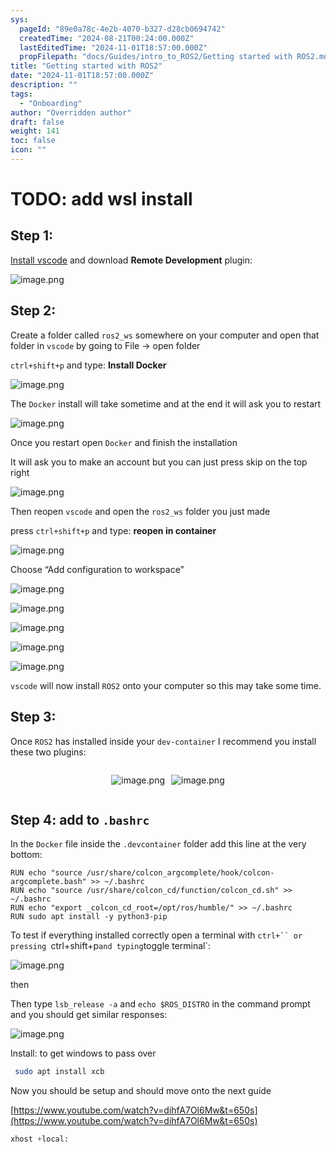 ```yaml
---
sys:
  pageId: "89e0a78c-4e2b-4070-b327-d28cb0694742"
  createdTime: "2024-08-21T00:24:00.000Z"
  lastEditedTime: "2024-11-01T18:57:00.000Z"
  propFilepath: "docs/Guides/intro_to_ROS2/Getting started with ROS2.md"
title: "Getting started with ROS2"
date: "2024-11-01T18:57:00.000Z"
description: ""
tags:
  - "Onboarding"
author: "Overridden author"
draft: false
weight: 141
toc: false
icon: ""
---
```


# TODO: add wsl install

## Step 1:

[Install vscode](https://code.visualstudio.com/download) and download **Remote Development** plugin:

![image.png](https://prod-files-secure.s3.us-west-2.amazonaws.com/d518164a-d88e-44d1-a4ee-3adb3bd8bce0/efb52993-1881-4a40-b95e-6f020334f022/image.png?X-Amz-Algorithm=AWS4-HMAC-SHA256&X-Amz-Content-Sha256=UNSIGNED-PAYLOAD&X-Amz-Credential=ASIAZI2LB466UMJKFQ7I%2F20250430%2Fus-west-2%2Fs3%2Faws4_request&X-Amz-Date=20250430T004043Z&X-Amz-Expires=3600&X-Amz-Security-Token=IQoJb3JpZ2luX2VjEP%2F%2F%2F%2F%2F%2F%2F%2F%2F%2F%2FwEaCXVzLXdlc3QtMiJIMEYCIQD%2BcMZHp96XOp4PdIln%2BkKidDhagDM%2BD4JhAdGqPXzI%2BwIhAK5blKIHDzwN7yBoKUV70YJ2vZ6GFpovMIAnIjD%2BA0RMKogECJf%2F%2F%2F%2F%2F%2F%2F%2F%2F%2FwEQABoMNjM3NDIzMTgzODA1IgyM9Wk4FT93ulL%2Bo3Qq3AMtJxpTZr3bZO9%2BmsF9QPFpDcmTXRLEJU2yRLiCDjLSnUbq9pHSoNzYbz2zuunH1KcGZYqw2HQY1FRyJ4xAJ5lHKEm9i3Y30LAxcIu6LpKZhLC5XftKHjBdUQ1vmpDz0F9WpgO7k9gpmYuiCP0i6jQUoTYEKadJvppyShZL5zFvYjVgU%2BBs6d29LHU9zjG%2FVbKeizaKhiVORE7IZd%2BZdS9g5%2B5Ov9kmx0UZN%2BWzsGw1N%2F5cBjDTRE%2BfWKIYxAuHwemc7UTtK%2FUrnFSKgGWWwu0L5HhkCKmLOwIQZP2ahRnDSJAkdDwnFVQWpg1DDDFrc6uvLlTq8eRbbxUuHJ3wuRvOxh2p68%2B9lghz3G1%2FLJFXmqFCzC1ctVJER9BSsYE2vdJdr5GRXflWLZ5zIa%2BImQ9lwBEomq05ZZ5b93ezzKtr39F4%2FhpnEOi38CLQWf6TVRiZ2%2FX1MW95Z7rj8KFcGAQzV3dTeTo6%2BzzOmCQ00v5l7UJ5FNEOA%2F2JKyTNSwepV%2FmoSkxoV2tIN6kkNlKLXdS%2BTa4xr6sZ6jbt8eXuucJZlon9vZ0nKrHS9%2FL9%2FcPETjXE%2FFc6IBcZBvPWq3p4xTTFlVINxP85hiQdE%2FoV2Vc%2FO4lS6I2evQvjMRA19jDtocXABjqkAfP5yg6FMDjGRXDdFGAj0aXlgGveCj%2BxrjRUbow0MqdJHI8ulqx8lX1E8kpKSz4YQEha8a%2BNDcI7ksbjTC8bQv1E2lfQjqcmqHtgvckxmsTnBGbsUXra9xGpLZfGyV94TC3Lv03hAX%2FMT5PLBpbEDCLPAdJiKoc3%2FIPIKV6BFQxROTjYAtLHI1CGNnpzQWPo0lwdUjL58sOKe5Ctvzyza8rU1nn8&X-Amz-Signature=1c1058aa16c92b9d6efe4ff3faf6c200f872905aa5541e4fac3b18761922169c&X-Amz-SignedHeaders=host&x-id=GetObject)

## Step 2:

Create a folder called `ros2_ws` somewhere on your computer and open that folder in `vscode` by going to File → open folder 

`ctrl+shift+p` and type: **Install Docker**

![image.png](https://prod-files-secure.s3.us-west-2.amazonaws.com/d518164a-d88e-44d1-a4ee-3adb3bd8bce0/2269dc0e-1cd5-47ff-bceb-c04ad9b2eab0/image.png?X-Amz-Algorithm=AWS4-HMAC-SHA256&X-Amz-Content-Sha256=UNSIGNED-PAYLOAD&X-Amz-Credential=ASIAZI2LB466UMJKFQ7I%2F20250430%2Fus-west-2%2Fs3%2Faws4_request&X-Amz-Date=20250430T004043Z&X-Amz-Expires=3600&X-Amz-Security-Token=IQoJb3JpZ2luX2VjEP%2F%2F%2F%2F%2F%2F%2F%2F%2F%2F%2FwEaCXVzLXdlc3QtMiJIMEYCIQD%2BcMZHp96XOp4PdIln%2BkKidDhagDM%2BD4JhAdGqPXzI%2BwIhAK5blKIHDzwN7yBoKUV70YJ2vZ6GFpovMIAnIjD%2BA0RMKogECJf%2F%2F%2F%2F%2F%2F%2F%2F%2F%2FwEQABoMNjM3NDIzMTgzODA1IgyM9Wk4FT93ulL%2Bo3Qq3AMtJxpTZr3bZO9%2BmsF9QPFpDcmTXRLEJU2yRLiCDjLSnUbq9pHSoNzYbz2zuunH1KcGZYqw2HQY1FRyJ4xAJ5lHKEm9i3Y30LAxcIu6LpKZhLC5XftKHjBdUQ1vmpDz0F9WpgO7k9gpmYuiCP0i6jQUoTYEKadJvppyShZL5zFvYjVgU%2BBs6d29LHU9zjG%2FVbKeizaKhiVORE7IZd%2BZdS9g5%2B5Ov9kmx0UZN%2BWzsGw1N%2F5cBjDTRE%2BfWKIYxAuHwemc7UTtK%2FUrnFSKgGWWwu0L5HhkCKmLOwIQZP2ahRnDSJAkdDwnFVQWpg1DDDFrc6uvLlTq8eRbbxUuHJ3wuRvOxh2p68%2B9lghz3G1%2FLJFXmqFCzC1ctVJER9BSsYE2vdJdr5GRXflWLZ5zIa%2BImQ9lwBEomq05ZZ5b93ezzKtr39F4%2FhpnEOi38CLQWf6TVRiZ2%2FX1MW95Z7rj8KFcGAQzV3dTeTo6%2BzzOmCQ00v5l7UJ5FNEOA%2F2JKyTNSwepV%2FmoSkxoV2tIN6kkNlKLXdS%2BTa4xr6sZ6jbt8eXuucJZlon9vZ0nKrHS9%2FL9%2FcPETjXE%2FFc6IBcZBvPWq3p4xTTFlVINxP85hiQdE%2FoV2Vc%2FO4lS6I2evQvjMRA19jDtocXABjqkAfP5yg6FMDjGRXDdFGAj0aXlgGveCj%2BxrjRUbow0MqdJHI8ulqx8lX1E8kpKSz4YQEha8a%2BNDcI7ksbjTC8bQv1E2lfQjqcmqHtgvckxmsTnBGbsUXra9xGpLZfGyV94TC3Lv03hAX%2FMT5PLBpbEDCLPAdJiKoc3%2FIPIKV6BFQxROTjYAtLHI1CGNnpzQWPo0lwdUjL58sOKe5Ctvzyza8rU1nn8&X-Amz-Signature=59ff2ef28e6f261ec1d303c1d89d41e9d7956183916f6404bf75fb032d0d8329&X-Amz-SignedHeaders=host&x-id=GetObject)

The `Docker` install will take sometime and at the end it will ask you to restart

![image.png](https://prod-files-secure.s3.us-west-2.amazonaws.com/d518164a-d88e-44d1-a4ee-3adb3bd8bce0/ed233f78-be33-4b1f-b89c-9c346c0e961e/image.png?X-Amz-Algorithm=AWS4-HMAC-SHA256&X-Amz-Content-Sha256=UNSIGNED-PAYLOAD&X-Amz-Credential=ASIAZI2LB466UMJKFQ7I%2F20250430%2Fus-west-2%2Fs3%2Faws4_request&X-Amz-Date=20250430T004043Z&X-Amz-Expires=3600&X-Amz-Security-Token=IQoJb3JpZ2luX2VjEP%2F%2F%2F%2F%2F%2F%2F%2F%2F%2F%2FwEaCXVzLXdlc3QtMiJIMEYCIQD%2BcMZHp96XOp4PdIln%2BkKidDhagDM%2BD4JhAdGqPXzI%2BwIhAK5blKIHDzwN7yBoKUV70YJ2vZ6GFpovMIAnIjD%2BA0RMKogECJf%2F%2F%2F%2F%2F%2F%2F%2F%2F%2FwEQABoMNjM3NDIzMTgzODA1IgyM9Wk4FT93ulL%2Bo3Qq3AMtJxpTZr3bZO9%2BmsF9QPFpDcmTXRLEJU2yRLiCDjLSnUbq9pHSoNzYbz2zuunH1KcGZYqw2HQY1FRyJ4xAJ5lHKEm9i3Y30LAxcIu6LpKZhLC5XftKHjBdUQ1vmpDz0F9WpgO7k9gpmYuiCP0i6jQUoTYEKadJvppyShZL5zFvYjVgU%2BBs6d29LHU9zjG%2FVbKeizaKhiVORE7IZd%2BZdS9g5%2B5Ov9kmx0UZN%2BWzsGw1N%2F5cBjDTRE%2BfWKIYxAuHwemc7UTtK%2FUrnFSKgGWWwu0L5HhkCKmLOwIQZP2ahRnDSJAkdDwnFVQWpg1DDDFrc6uvLlTq8eRbbxUuHJ3wuRvOxh2p68%2B9lghz3G1%2FLJFXmqFCzC1ctVJER9BSsYE2vdJdr5GRXflWLZ5zIa%2BImQ9lwBEomq05ZZ5b93ezzKtr39F4%2FhpnEOi38CLQWf6TVRiZ2%2FX1MW95Z7rj8KFcGAQzV3dTeTo6%2BzzOmCQ00v5l7UJ5FNEOA%2F2JKyTNSwepV%2FmoSkxoV2tIN6kkNlKLXdS%2BTa4xr6sZ6jbt8eXuucJZlon9vZ0nKrHS9%2FL9%2FcPETjXE%2FFc6IBcZBvPWq3p4xTTFlVINxP85hiQdE%2FoV2Vc%2FO4lS6I2evQvjMRA19jDtocXABjqkAfP5yg6FMDjGRXDdFGAj0aXlgGveCj%2BxrjRUbow0MqdJHI8ulqx8lX1E8kpKSz4YQEha8a%2BNDcI7ksbjTC8bQv1E2lfQjqcmqHtgvckxmsTnBGbsUXra9xGpLZfGyV94TC3Lv03hAX%2FMT5PLBpbEDCLPAdJiKoc3%2FIPIKV6BFQxROTjYAtLHI1CGNnpzQWPo0lwdUjL58sOKe5Ctvzyza8rU1nn8&X-Amz-Signature=0077472926fdff870358e0c7617d0ce13577b4e9323bd9648ae07cc676100a78&X-Amz-SignedHeaders=host&x-id=GetObject)

Once you restart open `Docker` and finish the installation

It will ask you to make an account but you can just press skip on the top right

![image.png](https://prod-files-secure.s3.us-west-2.amazonaws.com/d518164a-d88e-44d1-a4ee-3adb3bd8bce0/21010ad9-1659-4fd9-9f59-9932a09b2a3d/image.png?X-Amz-Algorithm=AWS4-HMAC-SHA256&X-Amz-Content-Sha256=UNSIGNED-PAYLOAD&X-Amz-Credential=ASIAZI2LB466UMJKFQ7I%2F20250430%2Fus-west-2%2Fs3%2Faws4_request&X-Amz-Date=20250430T004043Z&X-Amz-Expires=3600&X-Amz-Security-Token=IQoJb3JpZ2luX2VjEP%2F%2F%2F%2F%2F%2F%2F%2F%2F%2F%2FwEaCXVzLXdlc3QtMiJIMEYCIQD%2BcMZHp96XOp4PdIln%2BkKidDhagDM%2BD4JhAdGqPXzI%2BwIhAK5blKIHDzwN7yBoKUV70YJ2vZ6GFpovMIAnIjD%2BA0RMKogECJf%2F%2F%2F%2F%2F%2F%2F%2F%2F%2FwEQABoMNjM3NDIzMTgzODA1IgyM9Wk4FT93ulL%2Bo3Qq3AMtJxpTZr3bZO9%2BmsF9QPFpDcmTXRLEJU2yRLiCDjLSnUbq9pHSoNzYbz2zuunH1KcGZYqw2HQY1FRyJ4xAJ5lHKEm9i3Y30LAxcIu6LpKZhLC5XftKHjBdUQ1vmpDz0F9WpgO7k9gpmYuiCP0i6jQUoTYEKadJvppyShZL5zFvYjVgU%2BBs6d29LHU9zjG%2FVbKeizaKhiVORE7IZd%2BZdS9g5%2B5Ov9kmx0UZN%2BWzsGw1N%2F5cBjDTRE%2BfWKIYxAuHwemc7UTtK%2FUrnFSKgGWWwu0L5HhkCKmLOwIQZP2ahRnDSJAkdDwnFVQWpg1DDDFrc6uvLlTq8eRbbxUuHJ3wuRvOxh2p68%2B9lghz3G1%2FLJFXmqFCzC1ctVJER9BSsYE2vdJdr5GRXflWLZ5zIa%2BImQ9lwBEomq05ZZ5b93ezzKtr39F4%2FhpnEOi38CLQWf6TVRiZ2%2FX1MW95Z7rj8KFcGAQzV3dTeTo6%2BzzOmCQ00v5l7UJ5FNEOA%2F2JKyTNSwepV%2FmoSkxoV2tIN6kkNlKLXdS%2BTa4xr6sZ6jbt8eXuucJZlon9vZ0nKrHS9%2FL9%2FcPETjXE%2FFc6IBcZBvPWq3p4xTTFlVINxP85hiQdE%2FoV2Vc%2FO4lS6I2evQvjMRA19jDtocXABjqkAfP5yg6FMDjGRXDdFGAj0aXlgGveCj%2BxrjRUbow0MqdJHI8ulqx8lX1E8kpKSz4YQEha8a%2BNDcI7ksbjTC8bQv1E2lfQjqcmqHtgvckxmsTnBGbsUXra9xGpLZfGyV94TC3Lv03hAX%2FMT5PLBpbEDCLPAdJiKoc3%2FIPIKV6BFQxROTjYAtLHI1CGNnpzQWPo0lwdUjL58sOKe5Ctvzyza8rU1nn8&X-Amz-Signature=e137202ce8a36b50a4f7b3572e44407d4e93193d3db0803d1624e9da039b0274&X-Amz-SignedHeaders=host&x-id=GetObject)

Then reopen `vscode` and open the `ros2_ws` folder you just made

press `ctrl+shift+p` and type: **reopen in container**

![image.png](https://prod-files-secure.s3.us-west-2.amazonaws.com/d518164a-d88e-44d1-a4ee-3adb3bd8bce0/4e93b8c2-41ad-488c-8095-c74205196118/image.png?X-Amz-Algorithm=AWS4-HMAC-SHA256&X-Amz-Content-Sha256=UNSIGNED-PAYLOAD&X-Amz-Credential=ASIAZI2LB466UMJKFQ7I%2F20250430%2Fus-west-2%2Fs3%2Faws4_request&X-Amz-Date=20250430T004043Z&X-Amz-Expires=3600&X-Amz-Security-Token=IQoJb3JpZ2luX2VjEP%2F%2F%2F%2F%2F%2F%2F%2F%2F%2F%2FwEaCXVzLXdlc3QtMiJIMEYCIQD%2BcMZHp96XOp4PdIln%2BkKidDhagDM%2BD4JhAdGqPXzI%2BwIhAK5blKIHDzwN7yBoKUV70YJ2vZ6GFpovMIAnIjD%2BA0RMKogECJf%2F%2F%2F%2F%2F%2F%2F%2F%2F%2FwEQABoMNjM3NDIzMTgzODA1IgyM9Wk4FT93ulL%2Bo3Qq3AMtJxpTZr3bZO9%2BmsF9QPFpDcmTXRLEJU2yRLiCDjLSnUbq9pHSoNzYbz2zuunH1KcGZYqw2HQY1FRyJ4xAJ5lHKEm9i3Y30LAxcIu6LpKZhLC5XftKHjBdUQ1vmpDz0F9WpgO7k9gpmYuiCP0i6jQUoTYEKadJvppyShZL5zFvYjVgU%2BBs6d29LHU9zjG%2FVbKeizaKhiVORE7IZd%2BZdS9g5%2B5Ov9kmx0UZN%2BWzsGw1N%2F5cBjDTRE%2BfWKIYxAuHwemc7UTtK%2FUrnFSKgGWWwu0L5HhkCKmLOwIQZP2ahRnDSJAkdDwnFVQWpg1DDDFrc6uvLlTq8eRbbxUuHJ3wuRvOxh2p68%2B9lghz3G1%2FLJFXmqFCzC1ctVJER9BSsYE2vdJdr5GRXflWLZ5zIa%2BImQ9lwBEomq05ZZ5b93ezzKtr39F4%2FhpnEOi38CLQWf6TVRiZ2%2FX1MW95Z7rj8KFcGAQzV3dTeTo6%2BzzOmCQ00v5l7UJ5FNEOA%2F2JKyTNSwepV%2FmoSkxoV2tIN6kkNlKLXdS%2BTa4xr6sZ6jbt8eXuucJZlon9vZ0nKrHS9%2FL9%2FcPETjXE%2FFc6IBcZBvPWq3p4xTTFlVINxP85hiQdE%2FoV2Vc%2FO4lS6I2evQvjMRA19jDtocXABjqkAfP5yg6FMDjGRXDdFGAj0aXlgGveCj%2BxrjRUbow0MqdJHI8ulqx8lX1E8kpKSz4YQEha8a%2BNDcI7ksbjTC8bQv1E2lfQjqcmqHtgvckxmsTnBGbsUXra9xGpLZfGyV94TC3Lv03hAX%2FMT5PLBpbEDCLPAdJiKoc3%2FIPIKV6BFQxROTjYAtLHI1CGNnpzQWPo0lwdUjL58sOKe5Ctvzyza8rU1nn8&X-Amz-Signature=510ec470dcde8cd5968d7004ce02802493f937db3fa0432ed48ce9fc1e527d6a&X-Amz-SignedHeaders=host&x-id=GetObject)

Choose “Add configuration to workspace”

![image.png](https://prod-files-secure.s3.us-west-2.amazonaws.com/d518164a-d88e-44d1-a4ee-3adb3bd8bce0/9560b282-5060-4989-ba37-97e7b2c22476/image.png?X-Amz-Algorithm=AWS4-HMAC-SHA256&X-Amz-Content-Sha256=UNSIGNED-PAYLOAD&X-Amz-Credential=ASIAZI2LB466UMJKFQ7I%2F20250430%2Fus-west-2%2Fs3%2Faws4_request&X-Amz-Date=20250430T004043Z&X-Amz-Expires=3600&X-Amz-Security-Token=IQoJb3JpZ2luX2VjEP%2F%2F%2F%2F%2F%2F%2F%2F%2F%2F%2FwEaCXVzLXdlc3QtMiJIMEYCIQD%2BcMZHp96XOp4PdIln%2BkKidDhagDM%2BD4JhAdGqPXzI%2BwIhAK5blKIHDzwN7yBoKUV70YJ2vZ6GFpovMIAnIjD%2BA0RMKogECJf%2F%2F%2F%2F%2F%2F%2F%2F%2F%2FwEQABoMNjM3NDIzMTgzODA1IgyM9Wk4FT93ulL%2Bo3Qq3AMtJxpTZr3bZO9%2BmsF9QPFpDcmTXRLEJU2yRLiCDjLSnUbq9pHSoNzYbz2zuunH1KcGZYqw2HQY1FRyJ4xAJ5lHKEm9i3Y30LAxcIu6LpKZhLC5XftKHjBdUQ1vmpDz0F9WpgO7k9gpmYuiCP0i6jQUoTYEKadJvppyShZL5zFvYjVgU%2BBs6d29LHU9zjG%2FVbKeizaKhiVORE7IZd%2BZdS9g5%2B5Ov9kmx0UZN%2BWzsGw1N%2F5cBjDTRE%2BfWKIYxAuHwemc7UTtK%2FUrnFSKgGWWwu0L5HhkCKmLOwIQZP2ahRnDSJAkdDwnFVQWpg1DDDFrc6uvLlTq8eRbbxUuHJ3wuRvOxh2p68%2B9lghz3G1%2FLJFXmqFCzC1ctVJER9BSsYE2vdJdr5GRXflWLZ5zIa%2BImQ9lwBEomq05ZZ5b93ezzKtr39F4%2FhpnEOi38CLQWf6TVRiZ2%2FX1MW95Z7rj8KFcGAQzV3dTeTo6%2BzzOmCQ00v5l7UJ5FNEOA%2F2JKyTNSwepV%2FmoSkxoV2tIN6kkNlKLXdS%2BTa4xr6sZ6jbt8eXuucJZlon9vZ0nKrHS9%2FL9%2FcPETjXE%2FFc6IBcZBvPWq3p4xTTFlVINxP85hiQdE%2FoV2Vc%2FO4lS6I2evQvjMRA19jDtocXABjqkAfP5yg6FMDjGRXDdFGAj0aXlgGveCj%2BxrjRUbow0MqdJHI8ulqx8lX1E8kpKSz4YQEha8a%2BNDcI7ksbjTC8bQv1E2lfQjqcmqHtgvckxmsTnBGbsUXra9xGpLZfGyV94TC3Lv03hAX%2FMT5PLBpbEDCLPAdJiKoc3%2FIPIKV6BFQxROTjYAtLHI1CGNnpzQWPo0lwdUjL58sOKe5Ctvzyza8rU1nn8&X-Amz-Signature=bf4cd90791f404a79c11941d8814d90a2ff71c55bd9fd43dcde615e993458f40&X-Amz-SignedHeaders=host&x-id=GetObject)

![image.png](https://prod-files-secure.s3.us-west-2.amazonaws.com/d518164a-d88e-44d1-a4ee-3adb3bd8bce0/2ee63f81-886b-48e8-a553-dc6e5eac99e4/image.png?X-Amz-Algorithm=AWS4-HMAC-SHA256&X-Amz-Content-Sha256=UNSIGNED-PAYLOAD&X-Amz-Credential=ASIAZI2LB466UMJKFQ7I%2F20250430%2Fus-west-2%2Fs3%2Faws4_request&X-Amz-Date=20250430T004043Z&X-Amz-Expires=3600&X-Amz-Security-Token=IQoJb3JpZ2luX2VjEP%2F%2F%2F%2F%2F%2F%2F%2F%2F%2F%2FwEaCXVzLXdlc3QtMiJIMEYCIQD%2BcMZHp96XOp4PdIln%2BkKidDhagDM%2BD4JhAdGqPXzI%2BwIhAK5blKIHDzwN7yBoKUV70YJ2vZ6GFpovMIAnIjD%2BA0RMKogECJf%2F%2F%2F%2F%2F%2F%2F%2F%2F%2FwEQABoMNjM3NDIzMTgzODA1IgyM9Wk4FT93ulL%2Bo3Qq3AMtJxpTZr3bZO9%2BmsF9QPFpDcmTXRLEJU2yRLiCDjLSnUbq9pHSoNzYbz2zuunH1KcGZYqw2HQY1FRyJ4xAJ5lHKEm9i3Y30LAxcIu6LpKZhLC5XftKHjBdUQ1vmpDz0F9WpgO7k9gpmYuiCP0i6jQUoTYEKadJvppyShZL5zFvYjVgU%2BBs6d29LHU9zjG%2FVbKeizaKhiVORE7IZd%2BZdS9g5%2B5Ov9kmx0UZN%2BWzsGw1N%2F5cBjDTRE%2BfWKIYxAuHwemc7UTtK%2FUrnFSKgGWWwu0L5HhkCKmLOwIQZP2ahRnDSJAkdDwnFVQWpg1DDDFrc6uvLlTq8eRbbxUuHJ3wuRvOxh2p68%2B9lghz3G1%2FLJFXmqFCzC1ctVJER9BSsYE2vdJdr5GRXflWLZ5zIa%2BImQ9lwBEomq05ZZ5b93ezzKtr39F4%2FhpnEOi38CLQWf6TVRiZ2%2FX1MW95Z7rj8KFcGAQzV3dTeTo6%2BzzOmCQ00v5l7UJ5FNEOA%2F2JKyTNSwepV%2FmoSkxoV2tIN6kkNlKLXdS%2BTa4xr6sZ6jbt8eXuucJZlon9vZ0nKrHS9%2FL9%2FcPETjXE%2FFc6IBcZBvPWq3p4xTTFlVINxP85hiQdE%2FoV2Vc%2FO4lS6I2evQvjMRA19jDtocXABjqkAfP5yg6FMDjGRXDdFGAj0aXlgGveCj%2BxrjRUbow0MqdJHI8ulqx8lX1E8kpKSz4YQEha8a%2BNDcI7ksbjTC8bQv1E2lfQjqcmqHtgvckxmsTnBGbsUXra9xGpLZfGyV94TC3Lv03hAX%2FMT5PLBpbEDCLPAdJiKoc3%2FIPIKV6BFQxROTjYAtLHI1CGNnpzQWPo0lwdUjL58sOKe5Ctvzyza8rU1nn8&X-Amz-Signature=a6b9b22512552768fba06edd2d30bd3b4607e62bd08fee9e23898f5de4da099d&X-Amz-SignedHeaders=host&x-id=GetObject)

![image.png](https://prod-files-secure.s3.us-west-2.amazonaws.com/d518164a-d88e-44d1-a4ee-3adb3bd8bce0/ae1580b2-b048-407e-aed9-b584224a7a04/image.png?X-Amz-Algorithm=AWS4-HMAC-SHA256&X-Amz-Content-Sha256=UNSIGNED-PAYLOAD&X-Amz-Credential=ASIAZI2LB466UMJKFQ7I%2F20250430%2Fus-west-2%2Fs3%2Faws4_request&X-Amz-Date=20250430T004043Z&X-Amz-Expires=3600&X-Amz-Security-Token=IQoJb3JpZ2luX2VjEP%2F%2F%2F%2F%2F%2F%2F%2F%2F%2F%2FwEaCXVzLXdlc3QtMiJIMEYCIQD%2BcMZHp96XOp4PdIln%2BkKidDhagDM%2BD4JhAdGqPXzI%2BwIhAK5blKIHDzwN7yBoKUV70YJ2vZ6GFpovMIAnIjD%2BA0RMKogECJf%2F%2F%2F%2F%2F%2F%2F%2F%2F%2FwEQABoMNjM3NDIzMTgzODA1IgyM9Wk4FT93ulL%2Bo3Qq3AMtJxpTZr3bZO9%2BmsF9QPFpDcmTXRLEJU2yRLiCDjLSnUbq9pHSoNzYbz2zuunH1KcGZYqw2HQY1FRyJ4xAJ5lHKEm9i3Y30LAxcIu6LpKZhLC5XftKHjBdUQ1vmpDz0F9WpgO7k9gpmYuiCP0i6jQUoTYEKadJvppyShZL5zFvYjVgU%2BBs6d29LHU9zjG%2FVbKeizaKhiVORE7IZd%2BZdS9g5%2B5Ov9kmx0UZN%2BWzsGw1N%2F5cBjDTRE%2BfWKIYxAuHwemc7UTtK%2FUrnFSKgGWWwu0L5HhkCKmLOwIQZP2ahRnDSJAkdDwnFVQWpg1DDDFrc6uvLlTq8eRbbxUuHJ3wuRvOxh2p68%2B9lghz3G1%2FLJFXmqFCzC1ctVJER9BSsYE2vdJdr5GRXflWLZ5zIa%2BImQ9lwBEomq05ZZ5b93ezzKtr39F4%2FhpnEOi38CLQWf6TVRiZ2%2FX1MW95Z7rj8KFcGAQzV3dTeTo6%2BzzOmCQ00v5l7UJ5FNEOA%2F2JKyTNSwepV%2FmoSkxoV2tIN6kkNlKLXdS%2BTa4xr6sZ6jbt8eXuucJZlon9vZ0nKrHS9%2FL9%2FcPETjXE%2FFc6IBcZBvPWq3p4xTTFlVINxP85hiQdE%2FoV2Vc%2FO4lS6I2evQvjMRA19jDtocXABjqkAfP5yg6FMDjGRXDdFGAj0aXlgGveCj%2BxrjRUbow0MqdJHI8ulqx8lX1E8kpKSz4YQEha8a%2BNDcI7ksbjTC8bQv1E2lfQjqcmqHtgvckxmsTnBGbsUXra9xGpLZfGyV94TC3Lv03hAX%2FMT5PLBpbEDCLPAdJiKoc3%2FIPIKV6BFQxROTjYAtLHI1CGNnpzQWPo0lwdUjL58sOKe5Ctvzyza8rU1nn8&X-Amz-Signature=0fecfec9cf7142fa626f9058be2dc38597ebc8fda33cf8d086a128bce6140a8d&X-Amz-SignedHeaders=host&x-id=GetObject)

![image.png](https://prod-files-secure.s3.us-west-2.amazonaws.com/d518164a-d88e-44d1-a4ee-3adb3bd8bce0/53255b28-f75e-430f-b9e3-c0ac8577e42b/image.png?X-Amz-Algorithm=AWS4-HMAC-SHA256&X-Amz-Content-Sha256=UNSIGNED-PAYLOAD&X-Amz-Credential=ASIAZI2LB466UMJKFQ7I%2F20250430%2Fus-west-2%2Fs3%2Faws4_request&X-Amz-Date=20250430T004043Z&X-Amz-Expires=3600&X-Amz-Security-Token=IQoJb3JpZ2luX2VjEP%2F%2F%2F%2F%2F%2F%2F%2F%2F%2F%2FwEaCXVzLXdlc3QtMiJIMEYCIQD%2BcMZHp96XOp4PdIln%2BkKidDhagDM%2BD4JhAdGqPXzI%2BwIhAK5blKIHDzwN7yBoKUV70YJ2vZ6GFpovMIAnIjD%2BA0RMKogECJf%2F%2F%2F%2F%2F%2F%2F%2F%2F%2FwEQABoMNjM3NDIzMTgzODA1IgyM9Wk4FT93ulL%2Bo3Qq3AMtJxpTZr3bZO9%2BmsF9QPFpDcmTXRLEJU2yRLiCDjLSnUbq9pHSoNzYbz2zuunH1KcGZYqw2HQY1FRyJ4xAJ5lHKEm9i3Y30LAxcIu6LpKZhLC5XftKHjBdUQ1vmpDz0F9WpgO7k9gpmYuiCP0i6jQUoTYEKadJvppyShZL5zFvYjVgU%2BBs6d29LHU9zjG%2FVbKeizaKhiVORE7IZd%2BZdS9g5%2B5Ov9kmx0UZN%2BWzsGw1N%2F5cBjDTRE%2BfWKIYxAuHwemc7UTtK%2FUrnFSKgGWWwu0L5HhkCKmLOwIQZP2ahRnDSJAkdDwnFVQWpg1DDDFrc6uvLlTq8eRbbxUuHJ3wuRvOxh2p68%2B9lghz3G1%2FLJFXmqFCzC1ctVJER9BSsYE2vdJdr5GRXflWLZ5zIa%2BImQ9lwBEomq05ZZ5b93ezzKtr39F4%2FhpnEOi38CLQWf6TVRiZ2%2FX1MW95Z7rj8KFcGAQzV3dTeTo6%2BzzOmCQ00v5l7UJ5FNEOA%2F2JKyTNSwepV%2FmoSkxoV2tIN6kkNlKLXdS%2BTa4xr6sZ6jbt8eXuucJZlon9vZ0nKrHS9%2FL9%2FcPETjXE%2FFc6IBcZBvPWq3p4xTTFlVINxP85hiQdE%2FoV2Vc%2FO4lS6I2evQvjMRA19jDtocXABjqkAfP5yg6FMDjGRXDdFGAj0aXlgGveCj%2BxrjRUbow0MqdJHI8ulqx8lX1E8kpKSz4YQEha8a%2BNDcI7ksbjTC8bQv1E2lfQjqcmqHtgvckxmsTnBGbsUXra9xGpLZfGyV94TC3Lv03hAX%2FMT5PLBpbEDCLPAdJiKoc3%2FIPIKV6BFQxROTjYAtLHI1CGNnpzQWPo0lwdUjL58sOKe5Ctvzyza8rU1nn8&X-Amz-Signature=5b0cf2aae59dd8c2e45c5fa3f5ed52ea16da7872055ed344fac65363a8406924&X-Amz-SignedHeaders=host&x-id=GetObject)

![image.png](https://prod-files-secure.s3.us-west-2.amazonaws.com/d518164a-d88e-44d1-a4ee-3adb3bd8bce0/7c562767-5af9-4ffb-97d1-327bcdf4ee00/image.png?X-Amz-Algorithm=AWS4-HMAC-SHA256&X-Amz-Content-Sha256=UNSIGNED-PAYLOAD&X-Amz-Credential=ASIAZI2LB466UMJKFQ7I%2F20250430%2Fus-west-2%2Fs3%2Faws4_request&X-Amz-Date=20250430T004043Z&X-Amz-Expires=3600&X-Amz-Security-Token=IQoJb3JpZ2luX2VjEP%2F%2F%2F%2F%2F%2F%2F%2F%2F%2F%2FwEaCXVzLXdlc3QtMiJIMEYCIQD%2BcMZHp96XOp4PdIln%2BkKidDhagDM%2BD4JhAdGqPXzI%2BwIhAK5blKIHDzwN7yBoKUV70YJ2vZ6GFpovMIAnIjD%2BA0RMKogECJf%2F%2F%2F%2F%2F%2F%2F%2F%2F%2FwEQABoMNjM3NDIzMTgzODA1IgyM9Wk4FT93ulL%2Bo3Qq3AMtJxpTZr3bZO9%2BmsF9QPFpDcmTXRLEJU2yRLiCDjLSnUbq9pHSoNzYbz2zuunH1KcGZYqw2HQY1FRyJ4xAJ5lHKEm9i3Y30LAxcIu6LpKZhLC5XftKHjBdUQ1vmpDz0F9WpgO7k9gpmYuiCP0i6jQUoTYEKadJvppyShZL5zFvYjVgU%2BBs6d29LHU9zjG%2FVbKeizaKhiVORE7IZd%2BZdS9g5%2B5Ov9kmx0UZN%2BWzsGw1N%2F5cBjDTRE%2BfWKIYxAuHwemc7UTtK%2FUrnFSKgGWWwu0L5HhkCKmLOwIQZP2ahRnDSJAkdDwnFVQWpg1DDDFrc6uvLlTq8eRbbxUuHJ3wuRvOxh2p68%2B9lghz3G1%2FLJFXmqFCzC1ctVJER9BSsYE2vdJdr5GRXflWLZ5zIa%2BImQ9lwBEomq05ZZ5b93ezzKtr39F4%2FhpnEOi38CLQWf6TVRiZ2%2FX1MW95Z7rj8KFcGAQzV3dTeTo6%2BzzOmCQ00v5l7UJ5FNEOA%2F2JKyTNSwepV%2FmoSkxoV2tIN6kkNlKLXdS%2BTa4xr6sZ6jbt8eXuucJZlon9vZ0nKrHS9%2FL9%2FcPETjXE%2FFc6IBcZBvPWq3p4xTTFlVINxP85hiQdE%2FoV2Vc%2FO4lS6I2evQvjMRA19jDtocXABjqkAfP5yg6FMDjGRXDdFGAj0aXlgGveCj%2BxrjRUbow0MqdJHI8ulqx8lX1E8kpKSz4YQEha8a%2BNDcI7ksbjTC8bQv1E2lfQjqcmqHtgvckxmsTnBGbsUXra9xGpLZfGyV94TC3Lv03hAX%2FMT5PLBpbEDCLPAdJiKoc3%2FIPIKV6BFQxROTjYAtLHI1CGNnpzQWPo0lwdUjL58sOKe5Ctvzyza8rU1nn8&X-Amz-Signature=a3e850e6d94edfa0094f8b21d439d5b961e8389c07dcfb42629688a6c64db9ee&X-Amz-SignedHeaders=host&x-id=GetObject)

`vscode` will now install `ROS2` onto your computer so this may take some time.

## Step 3:

Once `ROS2` has installed inside your `dev-container` I recommend you install these two plugins:

<div style="display: flex;flex-direction: row; column-gap:10px; max-width: 630px;justify-content: center;">
<div>

![image.png](https://prod-files-secure.s3.us-west-2.amazonaws.com/d518164a-d88e-44d1-a4ee-3adb3bd8bce0/3fc3d550-5a54-4ba1-ba6b-faa01cdb7369/image.png?X-Amz-Algorithm=AWS4-HMAC-SHA256&X-Amz-Content-Sha256=UNSIGNED-PAYLOAD&X-Amz-Credential=ASIAZI2LB4662B233ZFN%2F20250430%2Fus-west-2%2Fs3%2Faws4_request&X-Amz-Date=20250430T004045Z&X-Amz-Expires=3600&X-Amz-Security-Token=IQoJb3JpZ2luX2VjEP%2F%2F%2F%2F%2F%2F%2F%2F%2F%2F%2FwEaCXVzLXdlc3QtMiJHMEUCIH9kGD3jlajrValdRxf976aQihq7RmU05tXonOcPDQ3KAiEAmwkBxYRdMrJBr0x36hFrgk2G5Mf75mIhYzhCiWN6gFcqiAQIl%2F%2F%2F%2F%2F%2F%2F%2F%2F%2F%2FARAAGgw2Mzc0MjMxODM4MDUiDD9MyHipdapqkRkSvSrcA4XlZANOOO5AEaULmbgoISMbMnkz0JLVOU14ju6zpcWZNvJUEUXiNnzgHdKYY9rz8iY2McQKV99%2FlyZwrBSJ6y3xh2h3qxW%2FuvfYo%2FaZvbD271H5A%2BxD5E%2BjKRrPzK99LjmHKdvnxHYGStOBxTPMa5Xsj521YZPEAZtD8EyM%2BM8fv8SJ5R9v5CB89XXDv5lGLEVH4qFWx8TS3kJ2MWweckK7v1SP3izVcMG984RbhNBlJkRRLmOX1M4WHRWqxX5nEiQM4MuSYANc8BvCuxDCMBc%2FpSw%2BkI8jdzdKtwL%2FR4%2FnPaLrx9RtfWE99tU%2FO7Zuzy2Uqs44QkQeMc1AE4NfvqZo9yl7h5VA0O2tTti8JCnfAu5v2rP49jQ5jOWkC0ZTdtbADCABgYBcBKf4N4GFbj29dKEzLA497GsURxSwGc8UhFa7gz83OxQsOsIHRsgkrgaCzTf7cNNL7YxU7dnckK6lZyQICCooVglbwZ%2FuKyHAfVmx5kINN4Iu0Zfe%2Fw6mNnJPBhvqfxVkoxRqE43S2tTunjZqvJvpgA4T1pzjOP0hgftHTqbm9MEMBAZU3SG9oYhe46No6mCsg0mq9jo4eE2Yu43GQOGxi%2B8Db00cnoAkEwoziLOEkLOARMxsMN%2BhxcAGOqUBzXJO8aNR4usGLlBfCiOBzCde3gtQALCz2Ro6I4tu1UCa2%2FaTeCnrLWvL5%2BcRSdGMqGGSRPEndDE4GWzonaZJ2R8piQ2O2yEiD%2FHJva%2BDHVZM7DaKO%2Bg4XtQlBEToP7mYmMJws2S%2B1%2Bb1OO3W1elEm5EA2FmRthzs1UyuN%2FOn3vMb6oyJts9QT5JmxfYCS6AS%2BX5nu5p%2BVfA0uKe5LTUAIw%2BqrUz8&X-Amz-Signature=63f0eed075d9c916de90d3c32ca26d4c17b4044a47dcbc457df01f1f16dccdb0&X-Amz-SignedHeaders=host&x-id=GetObject)

</div>
<div>

![image.png](https://prod-files-secure.s3.us-west-2.amazonaws.com/d518164a-d88e-44d1-a4ee-3adb3bd8bce0/d994cc66-13c2-4093-a5a3-f84cf4601a82/image.png?X-Amz-Algorithm=AWS4-HMAC-SHA256&X-Amz-Content-Sha256=UNSIGNED-PAYLOAD&X-Amz-Credential=ASIAZI2LB466RCW4DLXQ%2F20250430%2Fus-west-2%2Fs3%2Faws4_request&X-Amz-Date=20250430T004047Z&X-Amz-Expires=3600&X-Amz-Security-Token=IQoJb3JpZ2luX2VjEAAaCXVzLXdlc3QtMiJIMEYCIQC88fVFCmagc8bqi%2FNnbvNKpzSYDimtUhBNGf6lm1hohQIhAMZrxUzvRD5yQoNEsD8WD4DnjluwPvTx5%2BKdYmKLmgSnKogECJn%2F%2F%2F%2F%2F%2F%2F%2F%2F%2FwEQABoMNjM3NDIzMTgzODA1IgyjPd89HJOUkxJHXRcq3AN3N6s9FYoV2xbzIpRoMCST%2BhaL2nLZ%2B0COsnNhRSovLiPa81REIunDeWgEqvigRF%2B9PtpYP%2FyFIlpjkO8eu8GPVVerdkxV%2BATz3PCmDB42LbDNKlNHM2qilLg2SU%2FGgS7UAUOKh5XUmSag7uQIEUCA%2FBemAc3uhl1UMtuhB%2Be8Cy3eqI%2FFdlx1gaDdmpd47wcd24WByD%2B37UGFl%2BpBTyJ0DIBpALU%2F0nAcJGhNlGVSUXdn8IssqnsUku%2FhhKFVufHMayokHsNKVD%2BDXcBwDuKo0LXgzTvtvK4InC%2B%2BXUkBvszSwtEVUOX1gGFmwsazz%2BFSmujdNfpC809Rk8B2P32VL5H%2BXNX6BJx3hB%2Bs%2B6V8Q9ozGqFbVXMa%2BfXc2al67zPI7dcV%2BhQUzyoFlnzBPGZC4A8jQt%2FsmriwPynhltlRvwjaYFHLVZbfBoybbmOxvplBF%2BDSCzAXH3niuF2E%2FL%2BI8Ix9xyiWt1U4Bseb5A0kyByjowRh0Qf7ivjtGK0dXuLKfNxS5Cr1%2F1hFK9dh%2BCkL6am8TCMKKNg0FdE65lfibBvMICxKnAsUHzPrdIEq1DLGfRyQYoBDrSmJ0uJDNgziyOhp0gHzjuIA1mnuMyqD8X4xX1jpKfq5r8hatTCz08XABjqkAaPiKFZCU8H4JaT%2FOkBgHWMLEgprGp%2FGhn44mKlvuP42N7upNdnJ3%2BhqPZtweb%2FUm%2BYMcG7JpZn5dObQaYenUwNb%2F%2BnRkJJvSHx9mWNASzRPIOiTGl2ENNc6CzOxueYznGBVCvYrk1L6bs8e4bTQpomfZTkCE2JhPgUAnZ1OjY9uh6tXkoYSCPdGWZbRGELoWVN19ILjRWBh0LbxGp9M7eTTq8x8&X-Amz-Signature=b4307a58bb5bb8ed49bd38c3d76a5511ca31c1537c756ec821e71403a7f47f37&X-Amz-SignedHeaders=host&x-id=GetObject)

</div>
</div>

## Step 4: add to `.bashrc`

In the `Docker` file inside the `.devcontainer` folder add this line at the very bottom: 

```docker
RUN echo "source /usr/share/colcon_argcomplete/hook/colcon-argcomplete.bash" >> ~/.bashrc
RUN echo "source /usr/share/colcon_cd/function/colcon_cd.sh" >> ~/.bashrc
RUN echo "export _colcon_cd_root=/opt/ros/humble/" >> ~/.bashrc
RUN sudo apt install -y python3-pip 
```

To test if everything installed correctly open a terminal with `ctrl+`` or pressing `ctrl+shift+p` and typing `toggle terminal`:

![image.png](https://prod-files-secure.s3.us-west-2.amazonaws.com/d518164a-d88e-44d1-a4ee-3adb3bd8bce0/6a4943d8-b04e-4c02-9a58-775f3384d1a5/image.png?X-Amz-Algorithm=AWS4-HMAC-SHA256&X-Amz-Content-Sha256=UNSIGNED-PAYLOAD&X-Amz-Credential=ASIAZI2LB466UMJKFQ7I%2F20250430%2Fus-west-2%2Fs3%2Faws4_request&X-Amz-Date=20250430T004043Z&X-Amz-Expires=3600&X-Amz-Security-Token=IQoJb3JpZ2luX2VjEP%2F%2F%2F%2F%2F%2F%2F%2F%2F%2F%2FwEaCXVzLXdlc3QtMiJIMEYCIQD%2BcMZHp96XOp4PdIln%2BkKidDhagDM%2BD4JhAdGqPXzI%2BwIhAK5blKIHDzwN7yBoKUV70YJ2vZ6GFpovMIAnIjD%2BA0RMKogECJf%2F%2F%2F%2F%2F%2F%2F%2F%2F%2FwEQABoMNjM3NDIzMTgzODA1IgyM9Wk4FT93ulL%2Bo3Qq3AMtJxpTZr3bZO9%2BmsF9QPFpDcmTXRLEJU2yRLiCDjLSnUbq9pHSoNzYbz2zuunH1KcGZYqw2HQY1FRyJ4xAJ5lHKEm9i3Y30LAxcIu6LpKZhLC5XftKHjBdUQ1vmpDz0F9WpgO7k9gpmYuiCP0i6jQUoTYEKadJvppyShZL5zFvYjVgU%2BBs6d29LHU9zjG%2FVbKeizaKhiVORE7IZd%2BZdS9g5%2B5Ov9kmx0UZN%2BWzsGw1N%2F5cBjDTRE%2BfWKIYxAuHwemc7UTtK%2FUrnFSKgGWWwu0L5HhkCKmLOwIQZP2ahRnDSJAkdDwnFVQWpg1DDDFrc6uvLlTq8eRbbxUuHJ3wuRvOxh2p68%2B9lghz3G1%2FLJFXmqFCzC1ctVJER9BSsYE2vdJdr5GRXflWLZ5zIa%2BImQ9lwBEomq05ZZ5b93ezzKtr39F4%2FhpnEOi38CLQWf6TVRiZ2%2FX1MW95Z7rj8KFcGAQzV3dTeTo6%2BzzOmCQ00v5l7UJ5FNEOA%2F2JKyTNSwepV%2FmoSkxoV2tIN6kkNlKLXdS%2BTa4xr6sZ6jbt8eXuucJZlon9vZ0nKrHS9%2FL9%2FcPETjXE%2FFc6IBcZBvPWq3p4xTTFlVINxP85hiQdE%2FoV2Vc%2FO4lS6I2evQvjMRA19jDtocXABjqkAfP5yg6FMDjGRXDdFGAj0aXlgGveCj%2BxrjRUbow0MqdJHI8ulqx8lX1E8kpKSz4YQEha8a%2BNDcI7ksbjTC8bQv1E2lfQjqcmqHtgvckxmsTnBGbsUXra9xGpLZfGyV94TC3Lv03hAX%2FMT5PLBpbEDCLPAdJiKoc3%2FIPIKV6BFQxROTjYAtLHI1CGNnpzQWPo0lwdUjL58sOKe5Ctvzyza8rU1nn8&X-Amz-Signature=12cdde059506e060f242faef93203ae52339e936d099448737ca351c8a02b21d&X-Amz-SignedHeaders=host&x-id=GetObject)

then 

Then type `lsb_release -a` and `echo $ROS_DISTRO` in the command prompt and you should get similar responses:

![image.png](https://prod-files-secure.s3.us-west-2.amazonaws.com/d518164a-d88e-44d1-a4ee-3adb3bd8bce0/3e635dec-a805-4e85-8b9e-d000e5b71a4e/image.png?X-Amz-Algorithm=AWS4-HMAC-SHA256&X-Amz-Content-Sha256=UNSIGNED-PAYLOAD&X-Amz-Credential=ASIAZI2LB466UMJKFQ7I%2F20250430%2Fus-west-2%2Fs3%2Faws4_request&X-Amz-Date=20250430T004043Z&X-Amz-Expires=3600&X-Amz-Security-Token=IQoJb3JpZ2luX2VjEP%2F%2F%2F%2F%2F%2F%2F%2F%2F%2F%2FwEaCXVzLXdlc3QtMiJIMEYCIQD%2BcMZHp96XOp4PdIln%2BkKidDhagDM%2BD4JhAdGqPXzI%2BwIhAK5blKIHDzwN7yBoKUV70YJ2vZ6GFpovMIAnIjD%2BA0RMKogECJf%2F%2F%2F%2F%2F%2F%2F%2F%2F%2FwEQABoMNjM3NDIzMTgzODA1IgyM9Wk4FT93ulL%2Bo3Qq3AMtJxpTZr3bZO9%2BmsF9QPFpDcmTXRLEJU2yRLiCDjLSnUbq9pHSoNzYbz2zuunH1KcGZYqw2HQY1FRyJ4xAJ5lHKEm9i3Y30LAxcIu6LpKZhLC5XftKHjBdUQ1vmpDz0F9WpgO7k9gpmYuiCP0i6jQUoTYEKadJvppyShZL5zFvYjVgU%2BBs6d29LHU9zjG%2FVbKeizaKhiVORE7IZd%2BZdS9g5%2B5Ov9kmx0UZN%2BWzsGw1N%2F5cBjDTRE%2BfWKIYxAuHwemc7UTtK%2FUrnFSKgGWWwu0L5HhkCKmLOwIQZP2ahRnDSJAkdDwnFVQWpg1DDDFrc6uvLlTq8eRbbxUuHJ3wuRvOxh2p68%2B9lghz3G1%2FLJFXmqFCzC1ctVJER9BSsYE2vdJdr5GRXflWLZ5zIa%2BImQ9lwBEomq05ZZ5b93ezzKtr39F4%2FhpnEOi38CLQWf6TVRiZ2%2FX1MW95Z7rj8KFcGAQzV3dTeTo6%2BzzOmCQ00v5l7UJ5FNEOA%2F2JKyTNSwepV%2FmoSkxoV2tIN6kkNlKLXdS%2BTa4xr6sZ6jbt8eXuucJZlon9vZ0nKrHS9%2FL9%2FcPETjXE%2FFc6IBcZBvPWq3p4xTTFlVINxP85hiQdE%2FoV2Vc%2FO4lS6I2evQvjMRA19jDtocXABjqkAfP5yg6FMDjGRXDdFGAj0aXlgGveCj%2BxrjRUbow0MqdJHI8ulqx8lX1E8kpKSz4YQEha8a%2BNDcI7ksbjTC8bQv1E2lfQjqcmqHtgvckxmsTnBGbsUXra9xGpLZfGyV94TC3Lv03hAX%2FMT5PLBpbEDCLPAdJiKoc3%2FIPIKV6BFQxROTjYAtLHI1CGNnpzQWPo0lwdUjL58sOKe5Ctvzyza8rU1nn8&X-Amz-Signature=e957445eecebb32bc8be211d5f9fbfdfc2dfbaa40878088c938b920860aa6cab&X-Amz-SignedHeaders=host&x-id=GetObject)

Install:  to get windows to pass over

```bash
 sudo apt install xcb
```

Now you should be setup and should move onto the next guide 

[https://www.youtube.com/watch?v=dihfA7Ol6Mw&t=650s](https://www.youtube.com/watch?v=dihfA7Ol6Mw&t=650s)

```python
xhost +local:
```
